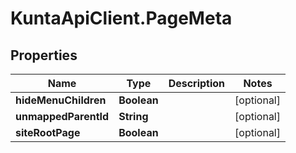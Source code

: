 # KuntaApiClient.PageMeta

## Properties
Name | Type | Description | Notes
------------ | ------------- | ------------- | -------------
**hideMenuChildren** | **Boolean** |  | [optional] 
**unmappedParentId** | **String** |  | [optional] 
**siteRootPage** | **Boolean** |  | [optional] 



